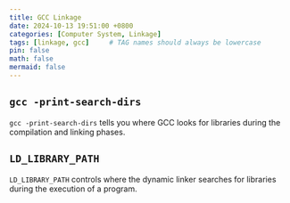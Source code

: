 ```yaml
---
title: GCC Linkage
date: 2024-10-13 19:51:00 +0800
categories: [Computer System, Linkage]
tags: [linkage, gcc]     # TAG names should always be lowercase
pin: false
math: false
mermaid: false
---
```


## `gcc -print-search-dirs`

`gcc -print-search-dirs` tells you where GCC looks for libraries during the compilation and linking phases.


## `LD_LIBRARY_PATH`

`LD_LIBRARY_PATH` controls where the dynamic linker searches for libraries during the execution of a program.
